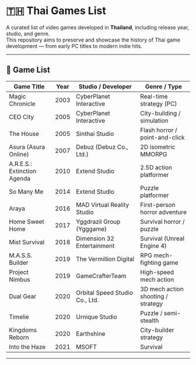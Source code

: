 # 🇹🇭 Thai Games List

A curated list of video games developed in **Thailand**, including release year, studio, and genre.  
This repository aims to preserve and showcase the history of Thai game development — from early PC titles to modern indie hits.

---

## 📜 Game List

| Game Title              | Year       | Studio / Developer                     | Genre / Type                         |
|-------------------------|------------|----------------------------------------|--------------------------------------|
| Magic Chronicle         | 2003       | CyberPlanet Interactive                | Real-time strategy (PC)              |
| CEO City                | 2005       | CyberPlanet Interactive                | City-building / simulation           |
| The House               | 2005       | Sinthai Studio                          | Flash horror / point-and-click       |
| Asura (Asura Online)    | 2007       | Debuz (Debuz Co., Ltd.)                 | 2D isometric MMORPG                   |
| A.R.E.S.: Extinction Agenda | 2010   | Extend Studio                          | 2.5D action platformer               |
| So Many Me              | 2014       | Extend Studio                          | Puzzle platformer                    |
| Araya                   | 2016       | MAD Virtual Reality Studio              | First-person horror adventure        |
| Home Sweet Home         | 2017       | Yggdrazil Group (Ygggame)               | Survival horror / puzzle             |
| Mist Survival           | 2018       | Dimension 32 Entertainment              | Survival (Unreal Engine 4)           |
| M.A.S.S. Builder        | 2019       | The Vermillion Digital                  | RPG mech-fighting game               |
| Project Nimbus          | 2019       | GameCrafterTeam                         | High-speed mech action               |
| Dual Gear               | 2020       | Orbital Speed Studio Co., Ltd.          | 3D mech action shooting / strategy   |
| Timelie                 | 2020       | Urnique Studio                          | Puzzle / semi-stealth                |
| Kingdoms Reborn         | 2020       | Earthshine	                             | City-builder strategy                |
| Into the Haze           | 2021       | MSOFT                                   | Survival                             |

---
